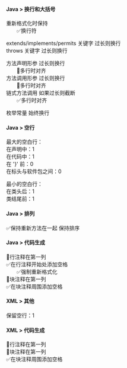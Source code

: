 #### Java > 换行和大括号

重新格式化时保持\
<span style="margin-left: 2em;"> </span>✅换行符

extends/implements/permits 关键字 过长则换行\
throws 关键字 过长则换行

方法声明形参 过长则换行\
<span style="margin-left: 2em;"> </span>🔲多行时对齐\
方法调用形参 过长则换行\
<span style="margin-left: 2em;"> </span>🔲多行时对齐\
链式方法调用 如果过长则截断\
<span style="margin-left: 2em;"> </span>✅多行时对齐

枚举常量 始终换行

#### Java > 空行

最大的空白行：\
在声明中：1\
在代码中：1\
在 '}' 前：0\
在标头与软件包之间：0

最小的空白行：\
在类头后：1\
类结尾前：1

#### Java > 排列

✅保持重新方法在一起 保持排序

#### Java > 代码生成

🔲行注释在第一列\
✅在行注释开始处添加空格\
<span style="margin-left: 2em;"> </span>✅强制重新格式化\
🔲块注释在第一列\
✅在块注释周围添加空格

#### XML > 其他

保留空行：1

#### XML > 代码生成

🔲行注释在第一列\
🔲块注释在第一列\
✅在块注释周围添加空格
